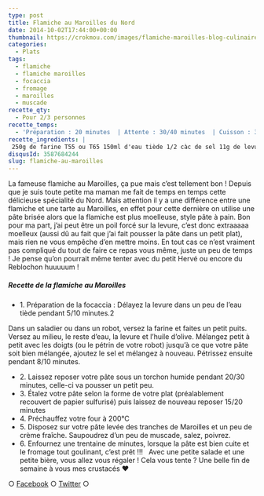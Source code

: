```yaml
---
type: post
title: Flamiche au Maroilles du Nord
date: 2014-10-02T17:44:00+00:00
thumbnail: https://crokmou.com/images/flamiche-maroilles-blog-culinaire-crokmou.jpg
categories:
  - Plats
tags:
  - flamiche
  - flamiche maroilles
  - focaccia
  - fromage
  - maroilles
  - muscade
recette_qty:
  - Pour 2/3 personnes
recette_temps:
  - 'Préparation : 20 minutes  | Attente : 30/40 minutes  | Cuisson : 30 minutes'
recette_ingredients: |
 250g de farine T55 ou T65 150ml d'eau tiède 1/2 càc de sel 11g de levure sèche (6/7g pour un truc moins levé) 2 càs d'huile d'olive 200g de Maroilles 10ml de crème fraîche épaisse noix de muscade sel & poivre
disqusId: 3587684244
slug: flamiche-au-maroilles
---
```


La fameuse flamiche au Maroilles, ça pue mais c’est tellement bon ! Depuis que je suis toute petite ma maman me fait de temps en temps cette délicieuse spécialité du Nord. Mais attention il y a une différence entre une flamiche et une tarte au Maroilles, en effet pour cette dernière on utilise une pâte brisée alors que la flamiche est plus moelleuse, style pâte à pain. Bon pour ma part, j’ai peut être un poil forcé sur la levure, c’est donc extraaaaa moelleux (aussi dû au fait que j’ai fait pousser la pâte dans un petit plat), mais rien ne vous empêche d’en mettre moins. En tout cas ce n’est vraiment pas compliqué du tout de faire ce repas vous même, juste un peu de temps ! Je pense qu’on pourrait même tenter avec du petit Hervé ou encore du Reblochon huuuuum !

##### Recette de la flamiche au Maroilles

* 1\. Préparation de la focaccia : Délayez la levure dans un peu de l’eau tiède pendant 5/10 minutes.2

Dans un saladier ou dans un robot, versez la farine et faites un petit puits. Versez au milieu, le reste d’eau, la levure et l’huile d’olive. Mélangez petit à petit avec les doigts (ou le pétrin de votre robot) jusqu’à ce que votre pâte soit bien mélangée, ajoutez le sel et mélangez à nouveau. Pétrissez ensuite pendant 8/10 minutes.
* 2\. Laissez reposer votre pâte sous un torchon humide pendant 20/30 minutes, celle-ci va pousser un petit peu.
* 3\. Étalez votre pâte selon la forme de votre plat (préalablement recouvert de papier sulfurisé) puis laissez de nouveau reposer 15/20 minutes
* 4\. Préchauffez votre four à 200°C
* 5\. Disposez sur votre pâte levée des tranches de Maroilles et un peu de crème fraîche. Saupoudrez d’un peu de muscade, salez, poivrez.
* 6\. Enfournez une trentaine de minutes, lorsque la pâte est bien cuite et le fromage tout goulinant, c’est prêt !!!   Avec une petite salade et une petite bière, vous allez vous régaler ! Cela vous tente ? Une belle fin de semaine à vous mes crustacés ❤

○ [Facebook](https://www.facebook.com/crokmou.blog) ○ [Twitter](https://twitter.com/Crokmou) ○